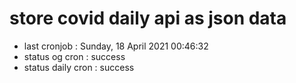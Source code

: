 # store covid daily api as json data

- last cronjob : Sunday, 18 April 2021 00:46:32
- status og cron : success
- status daily cron : success
      
      